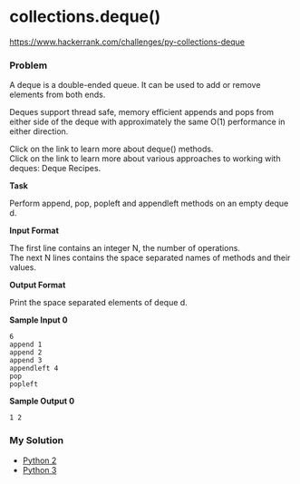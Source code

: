 # collections.deque()

https://www.hackerrank.com/challenges/py-collections-deque

### Problem

A deque is a double-ended queue. It can be used to add or remove elements from both ends.  
  
Deques support thread safe, memory efficient appends and pops from either side of the deque with approximately the same O(1) performance in either direction.  
  
Click on the link to learn more about deque() methods.   
Click on the link to learn more about various approaches to working with deques: Deque Recipes.  

**Task** 

Perform append, pop, popleft and appendleft methods on an empty deque d.  

**Input Format**

The first line contains an integer N, the number of operations.   
The next N lines contains the space separated names of methods and their values.  

**Output Format**

Print the space separated elements of deque d.

**Sample Input 0**

```
6
append 1
append 2
append 3
appendleft 4
pop
popleft
```

**Sample Output 0**

```
1 2
```

### My Solution

- [Python 2](python2.py)
- [Python 3](python3.py)